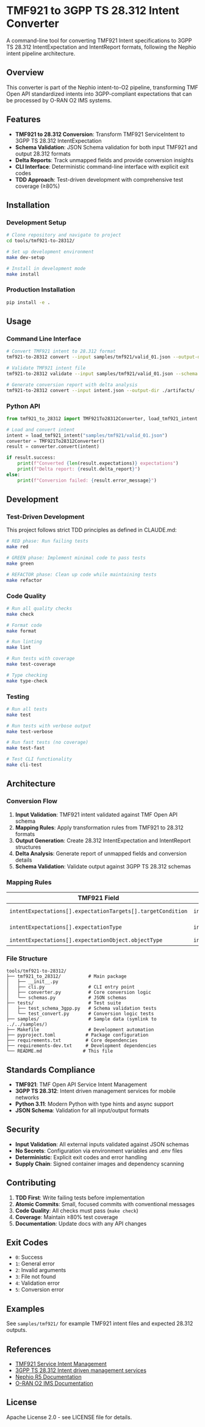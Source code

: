 # TMF921 to 3GPP TS 28.312 Intent Converter

A command-line tool for converting TMF921 Intent specifications to 3GPP TS 28.312 IntentExpectation and IntentReport formats, following the Nephio intent pipeline architecture.

## Overview

This converter is part of the Nephio intent-to-O2 pipeline, transforming TMF Open API standardized intents into 3GPP-compliant expectations that can be processed by O-RAN O2 IMS systems.

## Features

- **TMF921 to 28.312 Conversion**: Transform TMF921 ServiceIntent to 3GPP TS 28.312 IntentExpectation
- **Schema Validation**: JSON Schema validation for both input TMF921 and output 28.312 formats
- **Delta Reports**: Track unmapped fields and provide conversion insights
- **CLI Interface**: Deterministic command-line interface with explicit exit codes
- **TDD Approach**: Test-driven development with comprehensive test coverage (≥80%)

## Installation

### Development Setup

```bash
# Clone repository and navigate to project
cd tools/tmf921-to-28312/

# Set up development environment
make dev-setup

# Install in development mode
make install
```

### Production Installation

```bash
pip install -e .
```

## Usage

### Command Line Interface

```bash
# Convert TMF921 intent to 28.312 format
tmf921-to-28312 convert --input samples/tmf921/valid_01.json --output-dir ./output/

# Validate TMF921 intent file
tmf921-to-28312 validate --input samples/tmf921/valid_01.json --schema tmf921

# Generate conversion report with delta analysis
tmf921-to-28312 convert --input intent.json --output-dir ./artifacts/ --report delta
```

### Python API

```python
from tmf921_to_28312 import TMF921To28312Converter, load_tmf921_intent

# Load and convert intent
intent = load_tmf921_intent("samples/tmf921/valid_01.json")
converter = TMF921To28312Converter()
result = converter.convert(intent)

if result.success:
    print(f"Converted {len(result.expectations)} expectations")
    print(f"Delta report: {result.delta_report}")
else:
    print(f"Conversion failed: {result.error_message}")
```

## Development

### Test-Driven Development

This project follows strict TDD principles as defined in CLAUDE.md:

```bash
# RED phase: Run failing tests
make red

# GREEN phase: Implement minimal code to pass tests  
make green

# REFACTOR phase: Clean up code while maintaining tests
make refactor
```

### Code Quality

```bash
# Run all quality checks
make check

# Format code
make format

# Run linting
make lint

# Run tests with coverage
make test-coverage

# Type checking
make type-check
```

### Testing

```bash
# Run all tests
make test

# Run tests with verbose output
make test-verbose

# Run fast tests (no coverage)
make test-fast

# Test CLI functionality
make cli-test
```

## Architecture

### Conversion Flow

1. **Input Validation**: TMF921 intent validated against TMF Open API schema
2. **Mapping Rules**: Apply transformation rules from TMF921 to 28.312 formats
3. **Output Generation**: Create 28.312 IntentExpectation and IntentReport structures
4. **Delta Analysis**: Generate report of unmapped fields and conversion details
5. **Schema Validation**: Validate output against 3GPP TS 28.312 schemas

### Mapping Rules

| TMF921 Field | 28.312 Field | Notes |
|--------------|--------------|-------|
| `intentExpectations[].expectationTargets[].targetCondition` | `intentExpectationTarget.targetCondition` | `lessThan` → `LESS_THAN` |
| `intentExpectations[].expectationType` | `intentExpectationType` | `deliver` → `ServicePerformance` |
| `intentExpectations[].expectationObject.objectType` | `intentExpectationObject.objectType` | `service` → `Service` |

### File Structure

```
tools/tmf921-to-28312/
├── tmf921_to_28312/          # Main package
│   ├── __init__.py
│   ├── cli.py                # CLI entry point
│   ├── converter.py          # Core conversion logic
│   └── schemas.py            # JSON schemas
├── tests/                    # Test suite
│   ├── test_schema_3gpp.py   # Schema validation tests
│   └── test_convert.py       # Conversion logic tests
├── samples/                  # Sample data (symlink to ../../samples/)
├── Makefile                  # Development automation
├── pyproject.toml           # Package configuration
├── requirements.txt         # Core dependencies
├── requirements-dev.txt     # Development dependencies
└── README.md               # This file
```

## Standards Compliance

- **TMF921**: TMF Open API Service Intent Management
- **3GPP TS 28.312**: Intent driven management services for mobile networks
- **Python 3.11**: Modern Python with type hints and async support
- **JSON Schema**: Validation for all input/output formats

## Security

- **Input Validation**: All external inputs validated against JSON schemas
- **No Secrets**: Configuration via environment variables and .env files
- **Deterministic**: Explicit exit codes and error handling
- **Supply Chain**: Signed container images and dependency scanning

## Contributing

1. **TDD First**: Write failing tests before implementation
2. **Atomic Commits**: Small, focused commits with conventional messages
3. **Code Quality**: All checks must pass (`make check`)
4. **Coverage**: Maintain ≥80% test coverage
5. **Documentation**: Update docs with any API changes

## Exit Codes

- `0`: Success
- `1`: General error
- `2`: Invalid arguments
- `3`: File not found
- `4`: Validation error
- `5`: Conversion error

## Examples

See `samples/tmf921/` for example TMF921 intent files and expected 28.312 outputs.

## References

- [TMF921 Service Intent Management](https://www.tmforum.org/resources/specification/tmf921-service-intent-management-api-rest-specification-r21-5-0/)
- [3GPP TS 28.312 Intent driven management services](https://www.3gpp.org/ftp/Specs/archive/28_series/28.312/)
- [Nephio R5 Documentation](https://docs.nephio.org/docs/releases/nephio-r5/)
- [O-RAN O2 IMS Documentation](https://docs.o-ran-sc.org/)

## License

Apache License 2.0 - see LICENSE file for details.